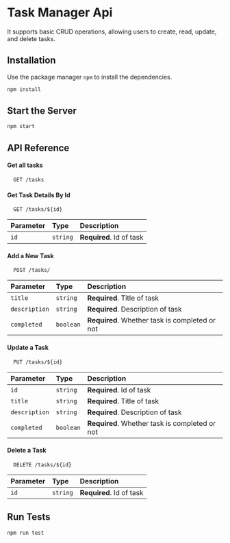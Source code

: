 # Task Manager Api

 It supports basic CRUD operations, allowing users to create, read, update, and delete tasks.

## Installation

Use the package manager `npm` to install the dependencies.

```bash
npm install 
```

## Start the Server

```bash
npm start
```


## API Reference

#### Get all tasks

```http
  GET /tasks
```



#### Get Task Details By Id

```http
  GET /tasks/${id}
```

| Parameter | Type     | Description                       |
| :-------- | :------- | :-------------------------------- |
| `id`      | `string` | **Required**. Id of task |


#### Add a New Task

```http
  POST /tasks/
```

| Parameter | Type     | Description                       |
| :-------- | :------- | :-------------------------------- |
| `title`      | `string` | **Required**. Title of task |
| `description`      | `string` | **Required**. Description of task |
| `completed`      | `boolean` | **Required**. Whether task is completed or not |

#### Update a Task

```http
  PUT /tasks/${id}
```

| Parameter | Type     | Description                       |
| :-------- | :------- | :-------------------------------- |
| `id`      | `string` | **Required**. Id of task|
| `title`      | `string` | **Required**. Title of task |
| `description`      | `string` | **Required**. Description of task |
| `completed`      | `boolean` | **Required**. Whether task is completed or not |

#### Delete a Task

```http
  DELETE /tasks/${id}
```

| Parameter | Type     | Description                       |
| :-------- | :------- | :-------------------------------- |
| `id`      | `string` | **Required**. Id of task  |

## Run Tests

```bash
npm run test 
```